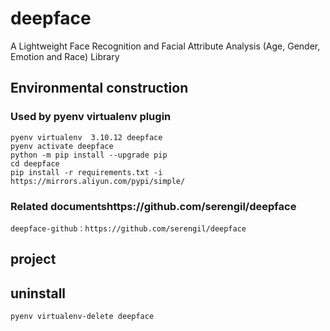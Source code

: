 # deepface

A Lightweight Face Recognition and Facial Attribute Analysis (Age, Gender, Emotion and Race) Library

## Environmental construction

### Used by pyenv virtualenv plugin

    pyenv virtualenv  3.10.12 deepface
    pyenv activate deepface
    python -m pip install --upgrade pip
    cd deepface
    pip install -r requirements.txt -i https://mirrors.aliyun.com/pypi/simple/

### Related documentshttps://github.com/serengil/deepface

    deepface-github：https://github.com/serengil/deepface

## project

## uninstall

    pyenv virtualenv-delete deepface
